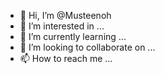 - 👋 Hi, I’m @Musteenoh
- 👀 I’m interested in ...
- 🌱 I’m currently learning ...
- 💞️ I’m looking to collaborate on ...
- 📫 How to reach me ...

<!---
Musteenoh/Musteenoh is a ✨ special ✨ repository because its `README.md` (this file) appears on your GitHub profile.
You can click the Preview link to take a look at your changes.
--->

